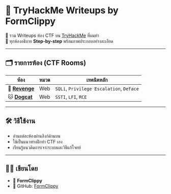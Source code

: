 # 🧠 TryHackMe Writeups by FormClippy

🎯 รวม Writeups ห้อง CTF บน [TryHackMe](https://tryhackme.com) ที่ผมทำ  
📌 ทุกห้องอธิบาย **Step-by-step** พร้อมภาพประกอบอย่างละเอียด  

---

## 🗂️ รายการห้อง (CTF Rooms)

| ห้อง | หมวด | เทคนิคหลัก |
|------|-------|-------------|
| 🦆 [**Revenge**](./revenge/README.md) | Web | `SQLi`, `Privilege Escalation`, `Deface` |
| 🐱 [**Dogcat**](./dogcat/README.md) | Web | `SSTI`, `LFI`, `RCE` |

---

## 🛠️ วิธีใช้งาน

- อ่านแต่ละห้องผ่านลิงก์ด้านบน
- ใช้เป็นแนวทางฝึกทำ CTF เอง
- เรียนรู้แนวคิดการเจาะระบบและวิธีแก้โจทย์

---

## 🧑‍💻 เขียนโดย

- 👤 **FormClippy**  
- 💬 GitHub: [FormClippy](https://github.com/FormClippy)  


